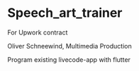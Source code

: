 # Speech_art_trainer

For Upwork contract

Oliver Schneewind, Multimedia Production

Program existing livecode-app with flutter
